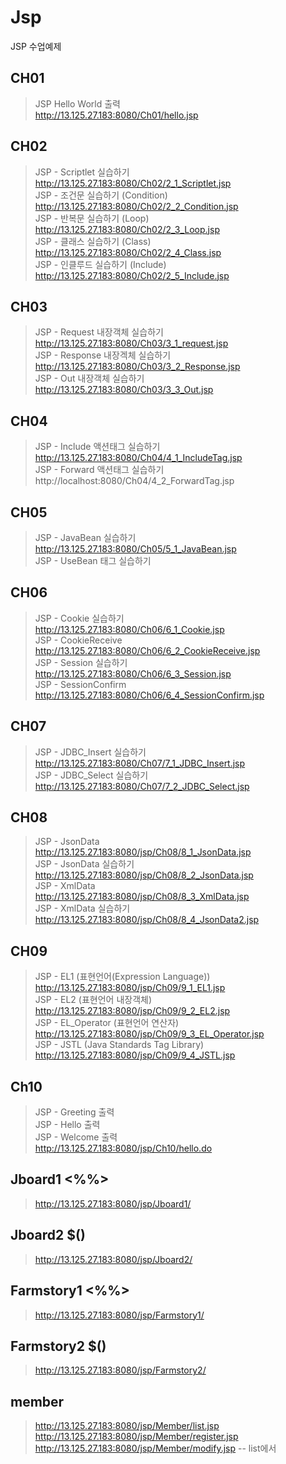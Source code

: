 # Jsp
JSP 수업예제   
## CH01   
> JSP Hello World 출력   
> http://13.125.27.183:8080/Ch01/hello.jsp   
## CH02
> JSP - Scriptlet 실습하기   
> http://13.125.27.183:8080/Ch02/2_1_Scriptlet.jsp   
> JSP - 조건문 실습하기 (Condition)   
> http://13.125.27.183:8080/Ch02/2_2_Condition.jsp   
> JSP - 반복문 실습하기 (Loop)   
> http://13.125.27.183:8080/Ch02/2_3_Loop.jsp   
> JSP - 클래스 실습하기 (Class)   
> http://13.125.27.183:8080/Ch02/2_4_Class.jsp   
> JSP - 인클루드 실습하기 (Include)   
> http://13.125.27.183:8080/Ch02/2_5_Include.jsp   
## CH03   
> JSP - Request 내장객체 실습하기  
> http://13.125.27.183:8080/Ch03/3_1_request.jsp   
> JSP - Response 내장겍체 실습하기  
> http://13.125.27.183:8080/Ch03/3_2_Response.jsp   
> JSP - Out 내장객체 실습하기   
> http://13.125.27.183:8080/Ch03/3_3_Out.jsp   
## CH04   
> JSP - Include 액션태그 실습하기   
> http://13.125.27.183:8080/Ch04/4_1_IncludeTag.jsp   
> JSP - Forward 액션태그 실습하기   
> http://localhost:8080/Ch04/4_2_ForwardTag.jsp   
## CH05   
> JSP - JavaBean 실습하기   
> http://13.125.27.183:8080/Ch05/5_1_JavaBean.jsp   
> JSP - UseBean 태그 실습하기   
## CH06   
> JSP - Cookie 실습하기  
> http://13.125.27.183:8080/Ch06/6_1_Cookie.jsp    
> JSP - CookieReceive   
> http://13.125.27.183:8080/Ch06/6_2_CookieReceive.jsp   
> JSP - Session 실습하기   
> http://13.125.27.183:8080/Ch06/6_3_Session.jsp   
> JSP - SessionConfirm   
> http://13.125.27.183:8080/Ch06/6_4_SessionConfirm.jsp   
## CH07   
> JSP - JDBC_Insert 실습하기   
> http://13.125.27.183:8080/Ch07/7_1_JDBC_Insert.jsp   
> JSP - JDBC_Select 실습하기   
> http://13.125.27.183:8080/Ch07/7_2_JDBC_Select.jsp   
## CH08   
> JSP - JsonData   
> http://13.125.27.183:8080/jsp/Ch08/8_1_JsonData.jsp   
> JSP - JsonData 실습하기   
> http://13.125.27.183:8080/jsp/Ch08/8_2_JsonData.jsp   
> JSP - XmlData   
> http://13.125.27.183:8080/jsp/Ch08/8_3_XmlData.jsp   
> JSP - XmlData 실습하기   
> http://13.125.27.183:8080/jsp/Ch08/8_4_JsonData2.jsp   
## CH09   
> JSP - EL1 (표현언어(Expression Language))   
> http://13.125.27.183:8080/jsp/Ch09/9_1_EL1.jsp   
> JSP - EL2 (표현언어 내장객체)   
> http://13.125.27.183:8080/jsp/Ch09/9_2_EL2.jsp   
> JSP - EL_Operator (표현언어 연산자)   
> http://13.125.27.183:8080/jsp/Ch09/9_3_EL_Operator.jsp   
> JSP - JSTL (Java Standards Tag Library)   
> http://13.125.27.183:8080/jsp/Ch09/9_4_JSTL.jsp   
## Ch10   
> JSP - Greeting 출력   
> JSP - Hello 출력   
> JSP - Welcome 출력   
> http://13.125.27.183:8080/jsp/Ch10/hello.do   
## Jboard1 <%%>     
>http://13.125.27.183:8080/jsp/Jboard1/   
## Jboard2 $()    
>http://13.125.27.183:8080/jsp/Jboard2/   
## Farmstory1 <%%>       
>http://13.125.27.183:8080/jsp/Farmstory1/   
## Farmstory2  $()    
>http://13.125.27.183:8080/jsp/Farmstory2/   
## member  
>http://13.125.27.183:8080/jsp/Member/list.jsp   
>http://13.125.27.183:8080/jsp/Member/register.jsp   
>http://13.125.27.183:8080/jsp/Member/modify.jsp -- list에서 
